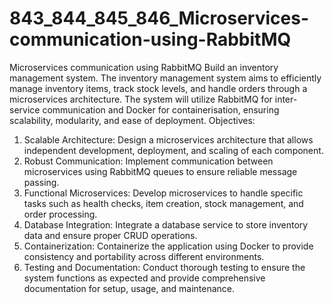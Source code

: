 # 843_844_845_846_Microservices-communication-using-RabbitMQ
Microservices communication using RabbitMQ
Build an inventory management system. The inventory management system aims to efficiently manage inventory
items, track stock levels, and handle orders through a microservices architecture. The system will utilize RabbitMQ
for inter-service communication and Docker for containerisation, ensuring scalability, modularity, and ease of
deployment.
Objectives:
1. Scalable Architecture: Design a microservices architecture that allows independent development,
deployment, and scaling of each component.
2. Robust Communication: Implement communication between microservices using RabbitMQ queues to
ensure reliable message passing.
3. Functional Microservices: Develop microservices to handle specific tasks such as health checks, item
creation, stock management, and order processing.
4. Database Integration: Integrate a database service to store inventory data and ensure proper CRUD
operations.
5. Containerization: Containerize the application using Docker to provide consistency and portability across
different environments.
6. Testing and Documentation: Conduct thorough testing to ensure the system functions as expected and
provide comprehensive documentation for setup, usage, and maintenance.
